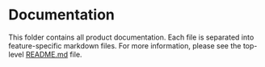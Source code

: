 # Documentation
This folder contains all product documentation. Each file is separated into feature-specific markdown files. For more information, please see the top-level [README.md](/README.md) file.
